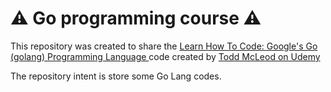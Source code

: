 <h1> ⚠️ Go programming course ⚠️ </h1>

This repository was created to share the [Learn How To Code: Google's Go (golang) Programming Language
](!https://www.udemy.com/course/learn-how-to-code/) code created by [Todd McLeod on Udemy](https://www.udemy.com/user/toddmcleod/)

The repository intent is store some Go Lang codes.
